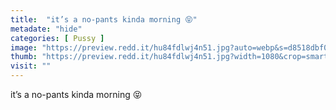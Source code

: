 ```yaml
---
title:  "it’s a no-pants kinda morning 😝"
metadate: "hide"
categories: [ Pussy ]
image: "https://preview.redd.it/hu84fdlwj4n51.jpg?auto=webp&s=d8518dbf03404916531d8b994753e6f6b4aae780"
thumb: "https://preview.redd.it/hu84fdlwj4n51.jpg?width=1080&crop=smart&auto=webp&s=2778616235d91d0e3fba7bc9156f9f4f88dc7d18"
visit: ""
---
```

it’s a no-pants kinda morning 😝
